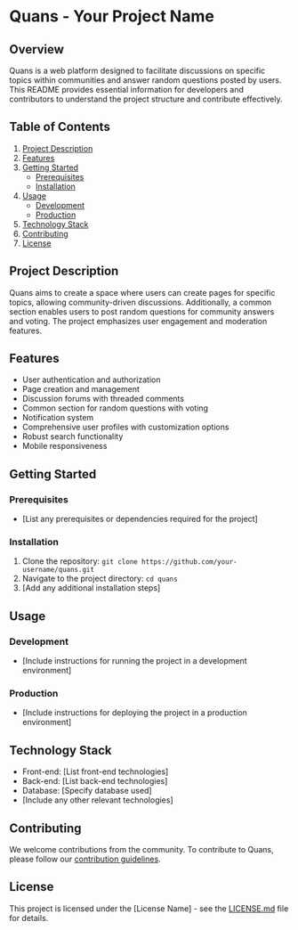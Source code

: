 # Quans - Your Project Name

## Overview
Quans is a web platform designed to facilitate discussions on specific topics within communities and answer random questions posted by users. This README provides essential information for developers and contributors to understand the project structure and contribute effectively.

## Table of Contents
1. [Project Description](#project-description)
2. [Features](#features)
3. [Getting Started](#getting-started)
   - [Prerequisites](#prerequisites)
   - [Installation](#installation)
4. [Usage](#usage)
   - [Development](#development)
   - [Production](#production)
5. [Technology Stack](#technology-stack)
6. [Contributing](#contributing)
7. [License](#license)

## Project Description
Quans aims to create a space where users can create pages for specific topics, allowing community-driven discussions. Additionally, a common section enables users to post random questions for community answers and voting. The project emphasizes user engagement and moderation features.

## Features
- User authentication and authorization
- Page creation and management
- Discussion forums with threaded comments
- Common section for random questions with voting
- Notification system
- Comprehensive user profiles with customization options
- Robust search functionality
- Mobile responsiveness

## Getting Started
### Prerequisites
- [List any prerequisites or dependencies required for the project]

### Installation
1. Clone the repository: `git clone https://github.com/your-username/quans.git`
2. Navigate to the project directory: `cd quans`
3. [Add any additional installation steps]

## Usage
### Development
- [Include instructions for running the project in a development environment]

### Production
- [Include instructions for deploying the project in a production environment]

## Technology Stack
- Front-end: [List front-end technologies]
- Back-end: [List back-end technologies]
- Database: [Specify database used]
- [Include any other relevant technologies]

## Contributing
We welcome contributions from the community. To contribute to Quans, please follow our [contribution guidelines](CONTRIBUTING.md).

## License
This project is licensed under the [License Name] - see the [LICENSE.md](LICENSE.md) file for details.

